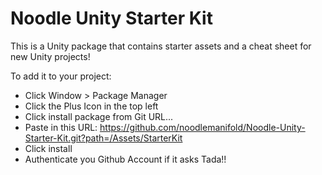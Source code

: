 # Noodle Unity Starter Kit

This is a Unity package that contains starter assets and a cheat sheet for new Unity projects!

To add it to your project:
- Click Window > Package Manager
- Click the Plus Icon in the top left
- Click install package from Git URL...
- Paste in this URL: https://github.com/noodlemanifold/Noodle-Unity-Starter-Kit.git?path=/Assets/StarterKit
- Click install
- Authenticate you Github Account if it asks
Tada!!
